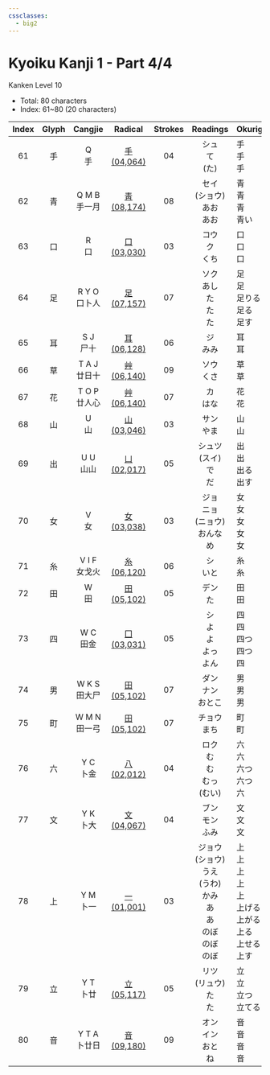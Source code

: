 ```yaml
---
cssclasses:
  - big2
---
```


# Kyoiku Kanji 1 - Part 4/4

Kanken Level 10

- Total: 80 characters
- Index: 61~80 (20 characters)

| Index | Glyph |   Cangjie    |          Radical          | Strokes |                           Readings                           | Okurigana                                              |
| :---: | :---: | :----------: | :-----------------------: | :-----: | :----------------------------------------------------------: | :----------------------------------------------------- |
|  61   |   手   |    Q<br>手    | [手(04,064)](手(04,064).md) |   04    |                        シュ<br>て<br>(た)                        | 手<br>手<br>手                                            |
|  62   |   青   | Q M B<br>手一月 | [靑(08,174)](靑(08,174).md) |   08    |                   セイ<br>(ショウ)<br>あお<br>あお                    | 青<br>青<br>青<br>青い                                      |
|  63   |   口   |    R<br>口    | [口(03,030)](口(03,030).md) |   03    |                        コウ<br>ク<br>くち                         | 口<br>口<br>口                                            |
|  64   |   足   | R Y O<br>口卜人 | [足(07,157)](足(07,157).md) |   07    |                   ソク<br>あし<br>た<br>た<br>た                    | 足<br>足<br>足りる<br>足る<br>足す                              |
|  65   |   耳   |  S J<br>尸十   | [耳(06,128)](耳(06,128).md) |   06    |                           ジ<br>みみ                            | 耳<br>耳                                                 |
|  66   |   草   | T A J<br>廿日十 | [艸(06,140)](艸(06,140).md) |   09    |                           ソウ<br>くさ                           | 草<br>草                                                 |
|  67   |   花   | T O P<br>廿人心 | [艸(06,140)](艸(06,140).md) |   07    |                           カ<br>はな                            | 花<br>花                                                 |
|  68   |   山   |    U<br>山    | [山(03,046)](山(03,046).md) |   03    |                           サン<br>やま                           | 山<br>山                                                 |
|  69   |   出   |  U U<br>山山   | [凵(02,017)](凵(02,017).md) |   05    |                    シュツ<br>(スイ)<br>で<br>だ                     | 出<br>出<br>出る<br>出す                                     |
|  70   |   女   |    V<br>女    | [女(03,038)](女(03,038).md) |   03    |                ジョ<br>ニョ<br>(ニョウ)<br>おんな<br>め                 | 女<br>女<br>女<br>女<br>女                                  |
|  71   |   糸   | V I F<br>女戈火 | [糸(06,120)](糸(06,120).md) |   06    |                           シ<br>いと                            | 糸<br>糸                                                 |
|  72   |   田   |    W<br>田    | [田(05,102)](田(05,102).md) |   05    |                           デン<br>た                            | 田<br>田                                                 |
|  73   |   四   |  W C<br>田金   | [囗(03,031)](囗(03,031).md) |   05    |                   シ<br>よ<br>よ<br>よっ<br>よん                    | 四<br>四<br>四つ<br>四つ<br>四                                |
|  74   |   男   | W K S<br>田大尸 | [田(05,102)](田(05,102).md) |   07    |                       ダン<br>ナン<br>おとこ                        | 男<br>男<br>男                                            |
|  75   |   町   | W M N<br>田一弓 | [田(05,102)](田(05,102).md) |   07    |                          チョウ<br>まち                           | 町<br>町                                                 |
|  76   |   六   |  Y C<br>卜金   | [八(02,012)](八(02,012).md) |   04    |                  ロク<br>む<br>む<br>むっ<br>(むい)                  | 六<br>六<br>六つ<br>六つ<br>六                                |
|  77   |   文   |  Y K<br>卜大   | [文(04,067)](文(04,067).md) |   04    |                        ブン<br>モン<br>ふみ                        | 文<br>文<br>文                                            |
|  78   |   上   |  Y M<br>卜一   | [一(01,001)](一(01,001).md) |   03    | ジョウ<br>(ショウ)<br>うえ<br>(うわ)<br>かみ<br>あ<br>あ<br>のぼ<br>のぼ<br>のぼ | 上<br>上<br>上<br>上<br>上<br>上げる<br>上がる<br>上る<br>上せる<br>上す |
|  79   |   立   |  Y T<br>卜廿   | [立(05,117)](立(05,117).md) |   05    |                    リツ<br>(リュウ)<br>た<br>た                     | 立<br>立<br>立つ<br>立てる                                    |
|  80   |   音   | Y T A<br>卜廿日 | [音(09,180)](音(09,180).md) |   09    |                     オン<br>イン<br>おと<br>ね                      | 音<br>音<br>音<br>音                                       |
